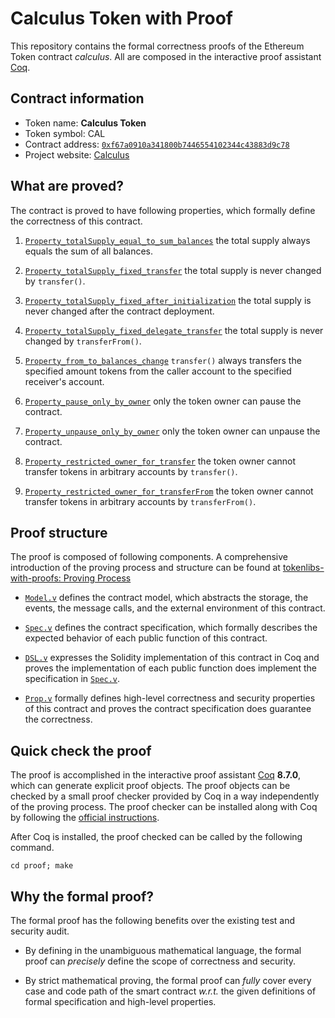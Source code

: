 # Calculus Token with Proof

This repository contains the formal correctness proofs of the Ethereum Token contract *calculus*. All are composed in the interactive proof assistant [Coq](https://coq.inria.fr/).

## Contract information

* Token name: **Calculus Token**
* Token symbol: CAL
* Contract address: [```0xf67a0910a341800b7446554102344c43883d9c78```](https://etherscan.io/address/0xf67a0910a341800b7446554102344c43883d9c78)
* Project website: [Calculus](http://www.calculus.network/)

## What are proved?

The contract is proved to have following properties, which formally define the correctness of this contract.

1. [```Property_totalSupply_equal_to_sum_balances```](https://github.com/sec-bit/calculus-token-with-proof/blob/master/proof/Prop.v#L993) the total supply always equals the sum of all balances.

2. [```Property_totalSupply_fixed_transfer```](https://github.com/sec-bit/calculus-token-with-proof/blob/master/proof/Prop.v#L1010) the total supply is never changed by ```transfer()```.

3. [```Property_totalSupply_fixed_after_initialization```](https://github.com/sec-bit/calculus-token-with-proof/blob/master/proof/Prop.v#L1120) the total supply is never changed after the contract deployment.

4. [```Property_totalSupply_fixed_delegate_transfer```](https://github.com/sec-bit/calculus-token-with-proof/blob/master/proof/Prop.v#L1134) the total supply is never changed by ```transferFrom()```.

5. [```Property_from_to_balances_change```](https://github.com/sec-bit/calculus-token-with-proof/blob/master/proof/Prop.v#L1148) ```transfer()``` always transfers the specified amount tokens from the caller account to the specified receiver's account.

6. [```Property_pause_only_by_owner```](https://github.com/sec-bit/calculus-token-with-proof/blob/master/proof/Prop.v#L1191) only the token owner can pause the contract.

7. [```Property_unpause_only_by_owner```](https://github.com/sec-bit/calculus-token-with-proof/blob/master/proof/Prop.v#L1209) only the token owner can unpause the contract.

8. [```Property_restricted_owner_for_transfer```](https://github.com/sec-bit/calculus-token-with-proof/blob/master/proof/Prop.v#L1227) the token owner cannot transfer tokens in arbitrary accounts by ```transfer()```.

9. [```Property_restricted_owner_for_transferFrom```](https://github.com/sec-bit/calculus-token-with-proof/blob/master/proof/Prop.v#L1260) the token owner cannot transfer tokens in arbitrary accounts by ```transferFrom()```.

## Proof structure

The proof is composed of following components. A comprehensive introduction of the proving process and structure can be found at [tokenlibs-with-proofs: Proving Process](https://github.com/sec-bit/tokenlibs-with-proofs/tree/6310c6590aaf664be47342caa3a8854b2447f05e#proving-process)

* [```Model.v```](proof/Model.v) defines the contract model, which abstracts the storage, the events, the message calls, and the external environment of this contract.

* [```Spec.v```](proof/Spec.v) defines the contract specification, which formally describes the expected behavior of each public function of this contract.

* [```DSL.v```](proof/DSL.v) expresses the Solidity implementation of this contract in Coq and proves the implementation of each public function does implement the specification in [```Spec.v```](proof/Spec.v).

* [```Prop.v```](proof/Prop.v) formally defines high-level correctness and security properties of this contract and proves the contract specification does guarantee the correctness.

## Quick check the proof

The proof is accomplished in the interactive proof assistant [Coq](https://coq.inria.fr/) **8.7.0**, which can generate explicit proof objects. The proof objects can be checked by a small proof checker provided by Coq in a way independently of the proving process. The proof checker can be installed along with Coq by following the [official instructions](https://github.com/coq/coq/wiki#coq-installation).

After Coq is installed, the proof checked can be called by the following command.

``` shell
cd proof; make
```

## Why the formal proof?

The formal proof has the following benefits over the existing test and security audit.

* By defining in the unambiguous mathematical language, the formal proof can *precisely* define the scope of correctness and security.

* By strict mathematical proving, the formal proof can *fully* cover every case and code path of the smart contract *w.r.t.* the given definitions of formal specification and high-level properties.
